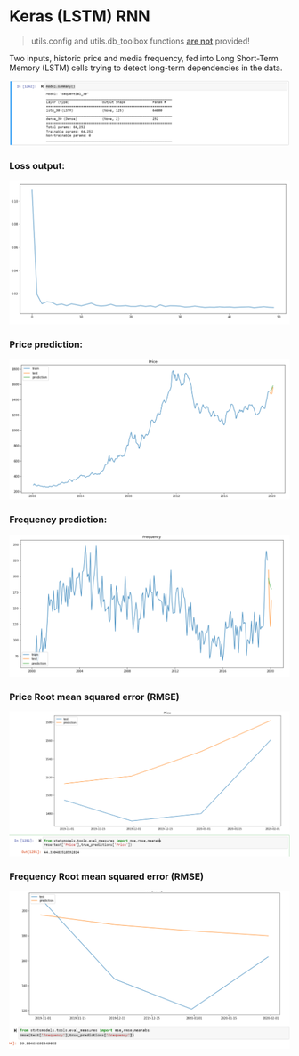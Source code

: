# Keras (LSTM) RNN 

> utils.config and utils.db_toolbox functions <b><u>are not</u></b> provided!

Two inputs, historic price and media frequency, fed into Long Short-Term Memory (LSTM) cells trying to detect long-term dependencies in the data.

![Opps, Not found!](https://github.com/frederickvandenberg/keras-timeseries/blob/main/images/model_summary.png)

### Loss output:
![Opps, Not found!](https://github.com/frederickvandenberg/keras-timeseries/blob/main/images/loss_output.png)

### Price prediction:
![Opps, Not found!](https://github.com/frederickvandenberg/keras-timeseries/blob/main/images/price_output.png)

### Frequency prediction:
![Opps, Not found!](https://github.com/frederickvandenberg/keras-timeseries/blob/main/images/frequency_output.png)

### Price Root mean squared error (RMSE)
![Opps, Not found!](https://github.com/frederickvandenberg/keras-timeseries/blob/main/images/error_price_output.png)

### Frequency Root mean squared error (RMSE)
![Opps, Not found!](https://github.com/frederickvandenberg/keras-timeseries/blob/main/images/error_frequency_output.png)


